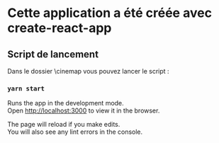 # Cette application a été créée avec create-react-app

## Script de lancement

Dans le dossier \cinemap vous pouvez lancer le script :

### `yarn start`

Runs the app in the development mode.\
Open [http://localhost:3000](http://localhost:3000) to view it in the browser.

The page will reload if you make edits.\
You will also see any lint errors in the console.
